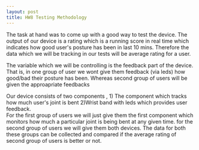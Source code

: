 ```yaml
---
layout: post
title: HW8 Testing Methodology
---
```

The task at hand was to come up with a good way to test the device. The output of our device is a rating which is a running score in real time which indicates how good user's posture has been in last 10 mins. Therefore the data which we will be tracking in our tests will be average rating for a user.
<br/>
<p>
The variable which we will be controlling is the feedback part of the device. That is, in one group of user we wont give them feedback (via leds) how good/bad their posture has been. Whereas second group of users will be given the approapriate feedbacks
</p>
<p>
	Our device consists of two components , 1) The component which tracks how much user's joint is bent 2)Wrist band with leds which provides user feedback. <br/>
	For the first group of users we will just give them the first component which monitors how much a particular joint is being bent at any given time. for the second group of users we will give them both devices. The data for both these groups can be collected and compared if the average rating of second group of users is better or not.
</p>

